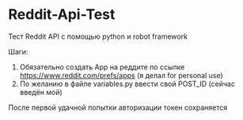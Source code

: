 # Reddit-Api-Test
Тест Reddit API с помощью python и robot framework

Шаги:
1. Обязательно создать App на реддите по ссылке https://www.reddit.com/prefs/apps (я делал for personal use)
2. По желанию в файле variables.py ввести свой POST_ID (сейчас введён мой)

После первой удачной попытки авторизации токен сохраняется
